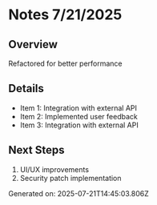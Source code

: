 # Notes 7/21/2025

## Overview
Refactored for better performance

## Details
- Item 1: Integration with external API
- Item 2: Implemented user feedback
- Item 3: Integration with external API

## Next Steps
1. UI/UX improvements
2. Security patch implementation

Generated on: 2025-07-21T14:45:03.806Z
